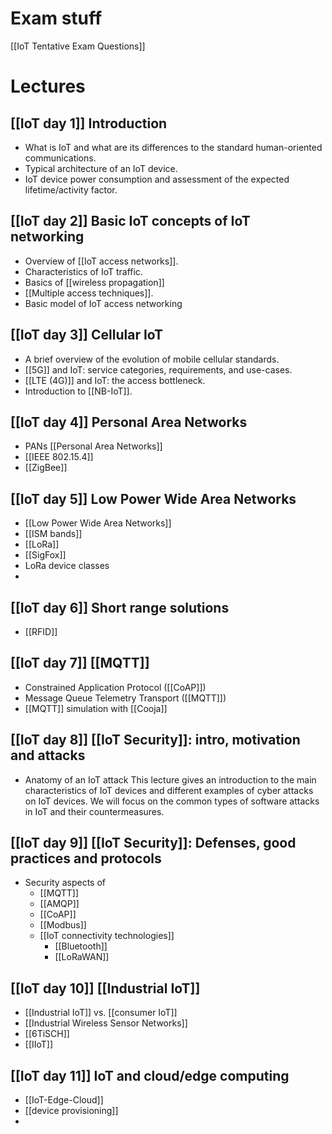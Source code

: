# Exam stuff 
[[IoT Tentative Exam Questions]]
# Lectures
## [[IoT day 1]] Introduction
- What is IoT and what are its differences to the standard human-oriented communications.
- Typical architecture of an IoT device.
- IoT device power consumption and assessment of the expected lifetime/activity factor.

## [[IoT day 2]] Basic IoT concepts of IoT networking
- Overview of [[IoT access networks]].
- Characteristics of IoT traffic.
- Basics of [[wireless propagation]]
- [[Multiple access techniques]].
- Basic model of IoT access networking

## [[IoT day 3]] Cellular IoT
- A brief overview of the evolution of mobile cellular standards.
- [[5G]] and IoT: service categories, requirements, and use-cases.
- [[LTE (4G)]] and IoT: the access bottleneck.
- Introduction to [[NB-IoT]].

## [[IoT day 4]] Personal Area Networks
- PANs [[Personal Area Networks]]
- [[IEEE 802.15.4]]
- [[ZigBee]]

## [[IoT day 5]] Low Power Wide Area Networks
- [[Low Power Wide Area Networks]]
- [[ISM bands]]
- [[LoRa]]
- [[SigFox]]
- LoRa device classes
- 

## [[IoT day 6]] Short range solutions
- [[RFID]]

## [[IoT day 7]] [[MQTT]]
- Constrained Application Protocol ([[CoAP]])
- Message Queue Telemetry Transport ([[MQTT]])
- [[MQTT]] simulation with [[Cooja]]

## [[IoT day 8]] [[IoT Security]]: intro, motivation and attacks
- Anatomy of an IoT attack
 This lecture gives an introduction to the main characteristics of IoT devices and different examples of cyber attacks on IoT devices. We will focus on the common types of software attacks in IoT and their countermeasures.
## [[IoT day 9]] [[IoT Security]]: Defenses, good practices and protocols
- Security aspects of
	- [[MQTT]]
	- [[AMQP]]
	- [[CoAP]]
	- [[Modbus]]
	- [[IoT connectivity technologies]]
		- [[Bluetooth]]
		- [[LoRaWAN]]

## [[IoT day 10]] [[Industrial IoT]]
- [[Industrial IoT]] vs. [[consumer IoT]]
- [[Industrial Wireless Sensor Networks]]
- [[6TiSCH]]
- [[IIoT]]

## [[IoT day 11]] IoT and cloud/edge computing
- [[IoT-Edge-Cloud]]
- [[device provisioning]]
- 